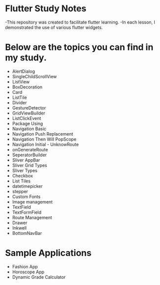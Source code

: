 # Flutter Study Notes

-This repository was created to facilitate flutter learning.
-In each lesson, I demonstrated the use of various flutter widgets.

# Below are the topics you can find in my study.
- AlertDialog
- SingleChildScrollView
- ListView
- BoxDecoration
- Card
- ListTile
- Divider
- GestureDetector
- GridViewBuilder
- ListClickEvent
- Package Using
- Navigation Basic
- Navigation Push Replacement
- Navigation Then Will PopScope
- Navigation Initial - UnknowRoute
- onGenerateRoute
- SeperatorBuilder
- Sliver AppBar
- Sliver Grid Types
- Sliver Types
- Checkbox
- List Tiles
- datetimepicker
- stepper
- Custom Fonts
- Image management
- TextField
- TextFormField
- Route Management
- Drawer
- Inkwell 
- BottomNavBar

# Sample Applications
- Fashion App
- Horoscope App
- Dynamic Grade Calculator



